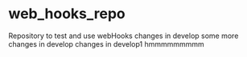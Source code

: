 # web_hooks_repo
Repository to test and use webHooks 
changes in develop
some more changes in develop
changes in develop1
hmmmmmmmmm
